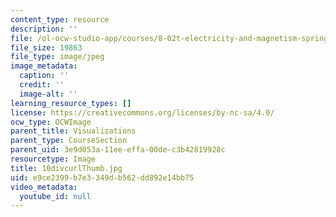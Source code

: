 ```yaml
---
content_type: resource
description: ''
file: /ol-ocw-studio-app/courses/8-02t-electricity-and-magnetism-spring-2005/e9ce2399b7e3349db562dd892e14bb75_10divcurlThumb.jpg
file_size: 19863
file_type: image/jpeg
image_metadata:
  caption: ''
  credit: ''
  image-alt: ''
learning_resource_types: []
license: https://creativecommons.org/licenses/by-nc-sa/4.0/
ocw_type: OCWImage
parent_title: Visualizations
parent_type: CourseSection
parent_uid: 3e9d053a-11ee-effa-00de-c3b42819928c
resourcetype: Image
title: 10divcurlThumb.jpg
uid: e9ce2399-b7e3-349d-b562-dd892e14bb75
video_metadata:
  youtube_id: null
---
```

